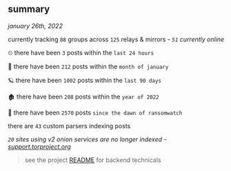 
## summary
_january 26th, 2022_

currently tracking `88` groups across `125` relays & mirrors - _`51` currently online_

⏲ there have been `3` posts within the `last 24 hours`

🦈 there have been `212` posts within the `month of january`

🪐 there have been `1002` posts within the `last 90 days`

🏚 there have been `208` posts within the `year of 2022`

🦕 there have been `2570` posts `since the dawn of ransomwatch`

there are `43` custom parsers indexing posts

_`20` sites using v2 onion services are no longer indexed - [support.torproject.org](https://support.torproject.org/onionservices/v2-deprecation/)_

> see the project [README](https://github.com/thetanz/ransomwatch#ransomwatch--) for backend technicals
